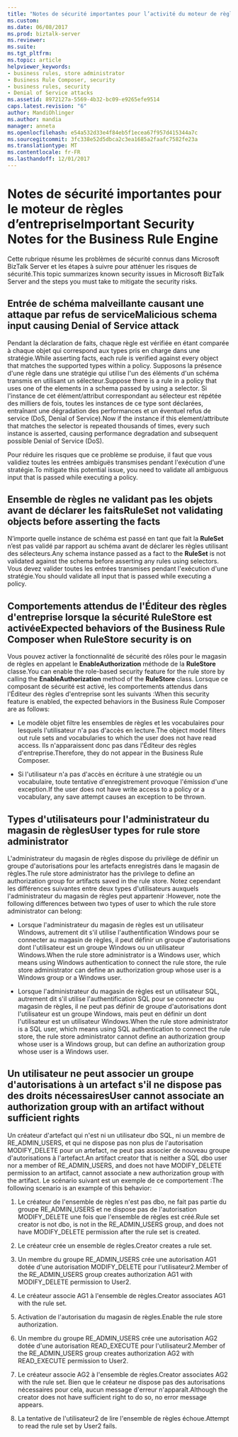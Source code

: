 ```yaml
---
title: "Notes de sécurité importantes pour l’activité du moteur de règles | Documents Microsoft"
ms.custom: 
ms.date: 06/08/2017
ms.prod: biztalk-server
ms.reviewer: 
ms.suite: 
ms.tgt_pltfrm: 
ms.topic: article
helpviewer_keywords:
- business rules, store administrator
- Business Rule Composer, security
- business rules, security
- Denial of Service attacks
ms.assetid: 8972127a-5569-4b32-bc09-e9265efe9514
caps.latest.revision: "6"
author: MandiOhlinger
ms.author: mandia
manager: anneta
ms.openlocfilehash: e54a532d33e4f84eb5f1ecea67f957d415344a7c
ms.sourcegitcommit: 3fc338e52d5dbca2c3ea1685a2faafc7582fe23a
ms.translationtype: MT
ms.contentlocale: fr-FR
ms.lasthandoff: 12/01/2017
---
```

# <a name="important-security-notes-for-the-business-rule-engine"></a><span data-ttu-id="120ba-102">Notes de sécurité importantes pour le moteur de règles d’entreprise</span><span class="sxs-lookup"><span data-stu-id="120ba-102">Important Security Notes for the Business Rule Engine</span></span>
<span data-ttu-id="120ba-103">Cette rubrique résume les problèmes de sécurité connus dans Microsoft BizTalk Server et les étapes à suivre pour atténuer les risques de sécurité.</span><span class="sxs-lookup"><span data-stu-id="120ba-103">This topic summarizes known security issues in Microsoft BizTalk Server and the steps you must take to mitigate the security risks.</span></span>  
  
## <a name="malicious-schema-input-causing-denial-of-service-attack"></a><span data-ttu-id="120ba-104">Entrée de schéma malveillante causant une attaque par refus de service</span><span class="sxs-lookup"><span data-stu-id="120ba-104">Malicious schema input causing Denial of Service attack</span></span>  
 <span data-ttu-id="120ba-105">Pendant la déclaration de faits, chaque règle est vérifiée en étant comparée à chaque objet qui correspond aux types pris en charge dans une stratégie.</span><span class="sxs-lookup"><span data-stu-id="120ba-105">While asserting facts, each rule is verified against every object that matches the supported types within a policy.</span></span> <span data-ttu-id="120ba-106">Supposons la présence d'une règle dans une stratégie qui utilise l'un des éléments d'un schéma transmis en utilisant un sélecteur.</span><span class="sxs-lookup"><span data-stu-id="120ba-106">Suppose there is a rule in a policy that uses one of the elements in a schema passed by using a selector.</span></span> <span data-ttu-id="120ba-107">Si l'instance de cet élément/attribut correspondant au sélecteur est répétée des milliers de fois, toutes les instances de ce type sont déclarées, entraînant une dégradation des performances et un éventuel refus de service (DoS, Denial of Service).</span><span class="sxs-lookup"><span data-stu-id="120ba-107">Now if the instance if this element/attribute that matches the selector is repeated thousands of times, every such instance is asserted, causing performance degradation and subsequent possible Denial of Service (DoS).</span></span>  
  
 <span data-ttu-id="120ba-108">Pour réduire les risques que ce problème se produise, il faut que vous validiez toutes les entrées ambiguës transmises pendant l'exécution d'une stratégie.</span><span class="sxs-lookup"><span data-stu-id="120ba-108">To mitigate this potential issue, you need to validate all ambiguous input that is passed while executing a policy.</span></span>  
  
## <a name="ruleset-not-validating-objects-before-asserting-the-facts"></a><span data-ttu-id="120ba-109">Ensemble de règles ne validant pas les objets avant de déclarer les faits</span><span class="sxs-lookup"><span data-stu-id="120ba-109">RuleSet not validating objects before asserting the facts</span></span>  
 <span data-ttu-id="120ba-110">N’importe quelle instance de schéma est passé en tant que fait la **RuleSet** n’est pas validé par rapport au schéma avant de déclarer les règles utilisant des sélecteurs.</span><span class="sxs-lookup"><span data-stu-id="120ba-110">Any schema instance passed as a fact to the **RuleSet** is not validated against the schema before asserting any rules using selectors.</span></span> <span data-ttu-id="120ba-111">Vous devez valider toutes les entrées transmises pendant l'exécution d'une stratégie.</span><span class="sxs-lookup"><span data-stu-id="120ba-111">You should validate all input that is passed while executing a policy.</span></span>  
  
## <a name="expected-behaviors-of-the-business-rule-composer-when-rulestore-security-is-on"></a><span data-ttu-id="120ba-112">Comportements attendus de l'Éditeur des règles d'entreprise lorsque la sécurité RuleStore est activée</span><span class="sxs-lookup"><span data-stu-id="120ba-112">Expected behaviors of the Business Rule Composer when RuleStore security is on</span></span>  
 <span data-ttu-id="120ba-113">Vous pouvez activer la fonctionnalité de sécurité des rôles pour le magasin de règles en appelant le **EnableAuthorization** méthode de la **RuleStore** classe.</span><span class="sxs-lookup"><span data-stu-id="120ba-113">You can enable the role-based security feature for the rule store by calling the **EnableAuthorization** method of the **RuleStore** class.</span></span> <span data-ttu-id="120ba-114">Lorsque ce composant de sécurité est activé, les comportements attendus dans l'Éditeur des règles d'entreprise sont les suivants :</span><span class="sxs-lookup"><span data-stu-id="120ba-114">When this security feature is enabled, the expected behaviors in the Business Rule Composer are as follows:</span></span>  
  
-   <span data-ttu-id="120ba-115">Le modèle objet filtre les ensembles de règles et les vocabulaires pour lesquels l'utilisateur n'a pas d'accès en lecture.</span><span class="sxs-lookup"><span data-stu-id="120ba-115">The object model filters out rule sets and vocabularies to which the user does not have read access.</span></span> <span data-ttu-id="120ba-116">Ils n'apparaissent donc pas dans l'Éditeur des règles d'entreprise.</span><span class="sxs-lookup"><span data-stu-id="120ba-116">Therefore, they do not appear in the Business Rule Composer.</span></span>  
  
-   <span data-ttu-id="120ba-117">Si l'utilisateur n'a pas d'accès en écriture à une stratégie ou un vocabulaire, toute tentative d'enregistrement provoque l'émission d'une exception.</span><span class="sxs-lookup"><span data-stu-id="120ba-117">If the user does not have write access to a policy or a vocabulary, any save attempt causes an exception to be thrown.</span></span>  
  
## <a name="user-types-for-rule-store-administrator"></a><span data-ttu-id="120ba-118">Types d'utilisateurs pour l'administrateur du magasin de règles</span><span class="sxs-lookup"><span data-stu-id="120ba-118">User types for rule store administrator</span></span>  
 <span data-ttu-id="120ba-119">L'administrateur du magasin de règles dispose du privilège de définir un groupe d'autorisations pour les artefacts enregistrés dans le magasin de règles.</span><span class="sxs-lookup"><span data-stu-id="120ba-119">The rule store administrator has the privilege to define an authorization group for artifacts saved in the rule store.</span></span> <span data-ttu-id="120ba-120">Notez cependant les différences suivantes entre deux types d'utilisateurs auxquels l'administrateur du magasin de règles peut appartenir :</span><span class="sxs-lookup"><span data-stu-id="120ba-120">However, note the following differences between two types of user to which the rule store administrator can belong:</span></span>  
  
-   <span data-ttu-id="120ba-121">Lorsque l'administrateur du magasin de règles est un utilisateur Windows, autrement dit s'il utilise l'authentification Windows pour se connecter au magasin de règles, il peut définir un groupe d'autorisations dont l'utilisateur est un groupe Windows ou un utilisateur Windows.</span><span class="sxs-lookup"><span data-stu-id="120ba-121">When the rule store administrator is a Windows user, which means using Windows authentication to connect the rule store, the rule store administrator can define an authorization group whose user is a Windows group or a Windows user.</span></span>  
  
-   <span data-ttu-id="120ba-122">Lorsque l'administrateur du magasin de règles est un utilisateur SQL, autrement dit s'il utilise l'authentification SQL pour se connecter au magasin de règles, il ne peut pas définir de groupe d'autorisations dont l'utilisateur est un groupe Windows, mais peut en définir un dont l'utilisateur est un utilisateur Windows.</span><span class="sxs-lookup"><span data-stu-id="120ba-122">When the rule store administrator is a SQL user, which means using SQL authentication to connect the rule store, the rule store administrator cannot define an authorization group whose user is a Windows group, but can define an authorization group whose user is a Windows user.</span></span>  
  
## <a name="user-cannot-associate-an-authorization-group-with-an-artifact-without-sufficient-rights"></a><span data-ttu-id="120ba-123">Un utilisateur ne peut associer un groupe d'autorisations à un artefact s'il ne dispose pas des droits nécessaires</span><span class="sxs-lookup"><span data-stu-id="120ba-123">User cannot associate an authorization group with an artifact without sufficient rights</span></span>  
 <span data-ttu-id="120ba-124">Un créateur d'artefact qui n'est ni un utilisateur dbo SQL, ni un membre de RE_ADMIN_USERS, et qui ne dispose pas non plus de l'autorisation MODIFY_DELETE pour un artefact, ne peut pas associer de nouveau groupe d'autorisations à l'artefact.</span><span class="sxs-lookup"><span data-stu-id="120ba-124">An artifact creator that is neither a SQL dbo user nor a member of RE_ADMIN_USERS, and does not have MODIFY_DELETE permission to an artifact, cannot associate a new authorization group with the artifact.</span></span> <span data-ttu-id="120ba-125">Le scénario suivant est un exemple de ce comportement :</span><span class="sxs-lookup"><span data-stu-id="120ba-125">The following scenario is an example of this behavior:</span></span>  
  
1.  <span data-ttu-id="120ba-126">Le créateur de l'ensemble de règles n'est pas dbo, ne fait pas partie du groupe RE_ADMIN_USERS et ne dispose pas de l'autorisation MODIFY_DELETE une fois que l'ensemble de règles est créé.</span><span class="sxs-lookup"><span data-stu-id="120ba-126">Rule set creator is not dbo, is not in the RE_ADMIN_USERS group, and does not have MODIFY_DELETE permission after the rule set is created.</span></span>  
  
2.  <span data-ttu-id="120ba-127">Le créateur crée un ensemble de règles.</span><span class="sxs-lookup"><span data-stu-id="120ba-127">Creator creates a rule set.</span></span>  
  
3.  <span data-ttu-id="120ba-128">Un membre du groupe RE_ADMIN_USERS crée une autorisation AG1 dotée d'une autorisation MODIFY_DELETE pour l'utilisateur2.</span><span class="sxs-lookup"><span data-stu-id="120ba-128">Member of the RE_ADMIN_USERS group creates authorization AG1 with MODIFY_DELETE permission to User2.</span></span>  
  
4.  <span data-ttu-id="120ba-129">Le créateur associe AG1 à l'ensemble de règles.</span><span class="sxs-lookup"><span data-stu-id="120ba-129">Creator associates AG1 with the rule set.</span></span>  
  
5.  <span data-ttu-id="120ba-130">Activation de l'autorisation du magasin de règles.</span><span class="sxs-lookup"><span data-stu-id="120ba-130">Enable the rule store authorization.</span></span>  
  
6.  <span data-ttu-id="120ba-131">Un membre du groupe RE_ADMIN_USERS crée une autorisation AG2 dotée d'une autorisation READ_EXECUTE pour l'utilisateur2.</span><span class="sxs-lookup"><span data-stu-id="120ba-131">Member of the RE_ADMIN_USERS group creates authorization AG2 with READ_EXECUTE permission to User2.</span></span>  
  
7.  <span data-ttu-id="120ba-132">Le créateur associe AG2 à l'ensemble de règles.</span><span class="sxs-lookup"><span data-stu-id="120ba-132">Creator associates AG2 with the rule set.</span></span> <span data-ttu-id="120ba-133">Bien que le créateur ne dispose pas des autorisations nécessaires pour cela, aucun message d'erreur n'apparaît.</span><span class="sxs-lookup"><span data-stu-id="120ba-133">Although the creator does not have sufficient right to do so, no error message appears.</span></span>  
  
8.  <span data-ttu-id="120ba-134">La tentative de l'utilisateur2 de lire l'ensemble de règles échoue.</span><span class="sxs-lookup"><span data-stu-id="120ba-134">Attempt to read the rule set by User2 fails.</span></span>